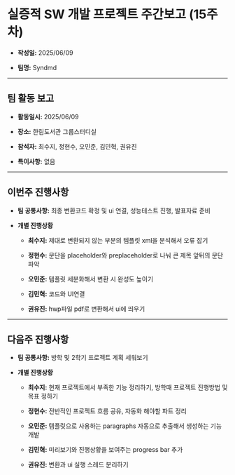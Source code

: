 # 실증적 SW 개발 프로젝트 주간보고 (15주차)
- **작성일:** 2025/06/09

- **팀명:** Syndmd

***

## 팀 활동 보고
- **활동일시:** 2025/06/09

- **장소:** 한림도서관 그룹스터디실

- **참석자:** 최수지, 정현수, 오민준, 김민혁, 권유진

- **특이사항:** 없음

***

## 이번주 진행사항
- **팀 공통사항:** 최종 변환코드 확정 및 ui 연결, 성능테스트 진행, 발표자료 준비

- **개별 진행상황**

  - **최수지:** 제대로 변환되지 않는 부분의 템플릿 xml을 분석해서 오류 잡기

  - **정현수:** 문단을 placeholder와 preplaceholder로 나눠 큰 제목 앞뒤의 문단 파악

  - **오민준:** 템플릿 세분화해서 변환 시 완성도 높이기

  - **김민혁:** 코드와 UI연결

  - **권유진:** hwp파일 pdf로 변환해서 ui에 띄우기

***

## 다음주 진행사항
- **팀 공통사항:** 방학 및 2학기 프로젝트 계획 세워보기

- **개별 진행상황**

  - **최수지:**  현재 프로젝트에서 부족한 기능 정리하기, 방학때 프로젝트 진행방법 및 목표 정하기

  - **정현수:** 전반적인 프로젝트 흐름 공유, 자동화 해야할 파트 정리

  - **오민준:** 템플릿으로 사용하는 paragraphs 자동으로 추출해서 생성하는 기능 개발

  - **김민혁:** 미리보기와 진행상황을 보여주는 progress bar 추가

  - **권유진:** 변환과 ui 실행 스레드 분리하기
